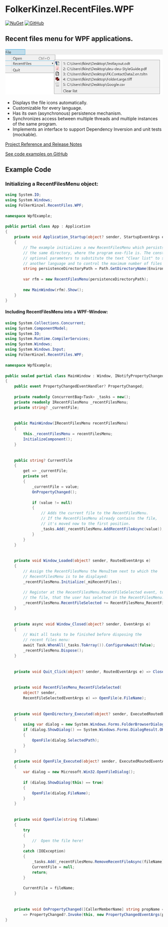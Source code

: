 # FolkerKinzel.RecentFiles.WPF
[![NuGet](https://img.shields.io/nuget/v/FolkerKinzel.RecentFiles.WPF)](https://www.nuget.org/packages/FolkerKinzel.RecentFiles.WPF/)
[![GitHub](https://img.shields.io/github/license/FolkerKinzel/RecentFiles.WPF)](https://github.com/FolkerKinzel/RecentFiles.WPF/blob/master/LICENSE)


## Recent files menu for WPF applications.
![Screenshot](screenshot.png)
* Displays the file icons automatically.
* Customizable for every language.
* Has its own (asynchronous) persistence mechanism.
* Synchronizes access between multiple threads and multiple instances of the same program.
* Implements an interface to support Dependency Inversion and unit tests (mockable).

[Project Reference and Release Notes](https://github.com/FolkerKinzel/RecentFiles.WPF/releases/tag/v1.5.0)

[See code examples on GitHub](https://github.com/FolkerKinzel/RecentFiles.WPF)

## Example Code
### Initializing a RecentFilesMenu object: 
```c#
using System.IO;
using System.Windows;
using FolkerKinzel.RecentFiles.WPF;

namespace WpfExample;

public partial class App : Application
{
    private void Application_Startup(object? sender, StartupEventArgs e)
    {
        // The example initializes a new RecentFilesMenu which persists its data in
        // the same directory, where the program exe-file is. The constructor has 
        // optional parameters to substitute the text "Clear list" to something in
        // another language and to control the maximum number of files to be displayed.
        string persistenceDirectoryPath = Path.GetDirectoryName(Environment.ProcessPath)!;

        var rfm = new RecentFilesMenu(persistenceDirectoryPath);

        new MainWindow(rfm).Show();
    }
}
```

#### Including RecentFilesMenu into a WPF-Window: 

```c#
using System.Collections.Concurrent;
using System.ComponentModel;
using System.IO;
using System.Runtime.CompilerServices;
using System.Windows;
using System.Windows.Input;
using FolkerKinzel.RecentFiles.WPF;

namespace WpfExample;

public sealed partial class MainWindow : Window, INotifyPropertyChanged
{
    public event PropertyChangedEventHandler? PropertyChanged;

    private readonly ConcurrentBag<Task> _tasks = new();
    private readonly IRecentFilesMenu _recentFilesMenu;
    private string? _currentFile;


    public MainWindow(IRecentFilesMenu recentFilesMenu)
    {
        this._recentFilesMenu = recentFilesMenu;
        InitializeComponent();
    }


    public string? CurrentFile
    {
        get => _currentFile;
        private set
        {
            _currentFile = value;
            OnPropertyChanged();

            if (value != null)
            {
                // Adds the current file to the RecentFilesMenu.
                // If the RecentFilesMenu already contains the file,
                // it's moved now to the first position.
                _tasks.Add(_recentFilesMenu.AddRecentFileAsync(value));
            }
        }
    }


    private void Window_Loaded(object? sender, RoutedEventArgs e)
    {
        // Assign the RecentFilesMenu the MenuItem next to which the 
        // RecentFilesMenu is to be displayed:
        _recentFilesMenu.Initialize(_miRecentFiles);

        // Register at the RecentFilesMenu.RecentFileSelected event, to open
        // the file, that the user has selected in the RecentFilesMenu:
        _recentFilesMenu.RecentFileSelected += RecentFilesMenu_RecentFileSelected;
    }


    private async void Window_Closed(object? sender, EventArgs e)
    {
        // Wait all tasks to be finished before disposing the
        // recent files menu:
        await Task.WhenAll(_tasks.ToArray()).ConfigureAwait(false);
        _recentFilesMenu.Dispose();
    }


    private void Quit_Click(object? sender, RoutedEventArgs e) => Close();


    private void RecentFilesMenu_RecentFileSelected(
        object? sender,
        RecentFileSelectedEventArgs e) => OpenFile(e.FileName);


    private void OpenDirectory_Executed(object? sender, ExecutedRoutedEventArgs e)
    {
        using var dialog = new System.Windows.Forms.FolderBrowserDialog();
        if (dialog.ShowDialog() == System.Windows.Forms.DialogResult.OK)
        {
            OpenFile(dialog.SelectedPath);
        }
    }

    private void OpenFile_Executed(object? sender, ExecutedRoutedEventArgs e)
    {
        var dialog = new Microsoft.Win32.OpenFileDialog();

        if (dialog.ShowDialog(this) == true)
        {
            OpenFile(dialog.FileName);
        }
    }


    private void OpenFile(string fileName)
    {
        try
        {
            //  Open the file here!
        }
        catch (IOException)
        {
            _tasks.Add(_recentFilesMenu.RemoveRecentFileAsync(fileName));
            CurrentFile = null;
            return;
        }

        CurrentFile = fileName;
    }


    private void OnPropertyChanged([CallerMemberName] string propName = "")
        => PropertyChanged?.Invoke(this, new PropertyChangedEventArgs(propName));
}
```


